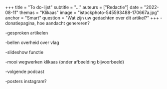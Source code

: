+++
title = "To do-lijst"
subtitle = "..."
auteurs = ["Redactie"]
date = "2022-08-11"
themas = "Klikaas"
image = "istockphoto-545593488-170667a.jpg"
anchor = "Smart"
question = "Wat zijn uw gedachten over dit artikel?"
+++
\-donatiepagina, hoe aandacht genereren?

\-gesproken artikelen

\-bellen overheid over vlag

\-slideshow functie

\-mooi wegwerken klikaas (onder afbeelding bijvoorbeeld)

\-volgende podcast

\-posters instagram?